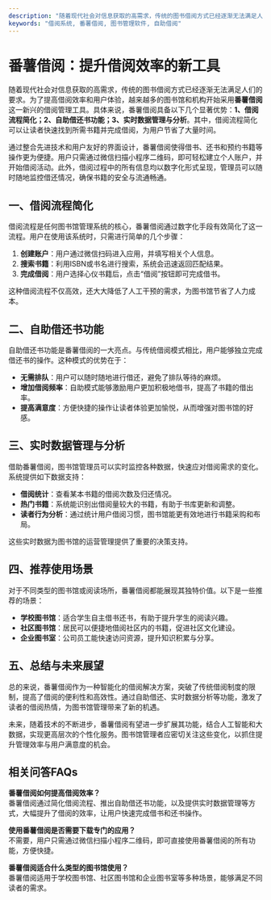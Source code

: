 ```yaml
---
description: "随着现代社会对信息获取的高需求，传统的图书借阅方式已经逐渐无法满足人们的要求。为了提高借阅效率和用户体验，越来越多的图书馆和机构开始采用**番薯借阅**这一新兴的借阅管理工具。具体来说，番薯借阅具备以下几个显著优势：**1、借阅流程简化；2、自助借还书功能；3、实时数据管理与分析**。其中，借阅流程简化可以让读者快速找到所需书籍并完成借阅，为用户节省了大量时间。"
keywords: "借阅系统, 番薯借阅, 图书管理软件, 自助借阅"
---
```

# 番薯借阅：提升借阅效率的新工具

随着现代社会对信息获取的高需求，传统的图书借阅方式已经逐渐无法满足人们的要求。为了提高借阅效率和用户体验，越来越多的图书馆和机构开始采用**番薯借阅**这一新兴的借阅管理工具。具体来说，番薯借阅具备以下几个显著优势：**1、借阅流程简化；2、自助借还书功能；3、实时数据管理与分析**。其中，借阅流程简化可以让读者快速找到所需书籍并完成借阅，为用户节省了大量时间。

通过整合先进技术和用户友好的界面设计，番薯借阅使得借书、还书和预约书籍等操作更为便捷。用户只需通过微信扫描小程序二维码，即可轻松建立个人账户，并开始借阅活动。此外，借阅过程中的所有信息均以数字化形式呈现，管理员可以随时随地监控借还情况，确保书籍的安全与流通畅通。

## **一、借阅流程简化**

借阅流程是任何图书馆管理系统的核心，番薯借阅通过数字化手段有效简化了这一流程。用户在使用该系统时，只需进行简单的几个步骤：

1. **创建账户**：用户通过微信扫码进入应用，并填写相关个人信息。
2. **搜索书籍**：利用ISBN或书名进行搜索，系统会迅速返回匹配结果。
3. **完成借阅**：用户选择心仪书籍后，点击“借阅”按钮即可完成借书。

这种借阅流程不仅高效，还大大降低了人工干预的需求，为图书馆节省了人力成本。

## **二、自助借还书功能**

自助借还书功能是番薯借阅的一大亮点。与传统借阅模式相比，用户能够独立完成借还书的操作。这种模式的优势在于：

- **无需排队**：用户可以随时随地进行借还，避免了排队等待的麻烦。
- **增加借阅频率**：自助模式能够激励用户更加积极地借书，提高了书籍的借出率。
- **提高满意度**：方便快捷的操作让读者体验更加愉悦，从而增强对图书馆的好感。

## **三、实时数据管理与分析**

借助番薯借阅，图书馆管理员可以实时监控各种数据，快速应对借阅需求的变化。系统提供如下数据支持：

- **借阅统计**：查看某本书籍的借阅次数及归还情况。
- **热门书籍**：系统能识别出借阅量较大的书籍，有助于书库更新和调整。
- **读者行为分析**：通过统计用户借阅习惯，图书馆能更有效地进行书籍采购和布局。

这些实时数据为图书馆的运营管理提供了重要的决策支持。

## **四、推荐使用场景**

对于不同类型的图书馆或阅读场所，番薯借阅都能展现其独特价值。以下是一些推荐的场景：

- **学校图书馆**：适合学生自主借书还书，有助于提升学生的阅读兴趣。
- **社区图书馆**：居民可以便捷地借阅社区内的书籍，促进社区文化建设。
- **企业图书室**：公司员工能快速访问资源，提升知识积累与分享。

## **五、总结与未来展望**

总的来说，番薯借阅作为一种智能化的借阅解决方案，突破了传统借阅制度的限制，提高了借阅的便利性和高效性。通过自助借还、实时数据分析等功能，激发了读者的借阅热情，为图书馆管理带来了新的机遇。

未来，随着技术的不断进步，番薯借阅有望进一步扩展其功能，结合人工智能和大数据，实现更高层次的个性化服务。图书馆管理者应密切关注这些变化，以抓住提升管理效率与用户满意度的机会。

## 相关问答FAQs

**番薯借阅如何提高借阅效率？**  
番薯借阅通过简化借阅流程、推出自助借还书功能，以及提供实时数据管理等方式，大幅提升了借阅的效率，让用户快速完成借书和还书操作。

**使用番薯借阅是否需要下载专门的应用？**  
不需要，用户只需通过微信扫描小程序二维码，即可直接使用番薯借阅的所有功能，方便快捷。

**番薯借阅适合什么类型的图书馆使用？**  
番薯借阅适用于学校图书馆、社区图书馆和企业图书室等多种场景，能够满足不同读者的需求。
